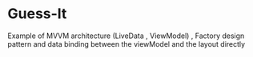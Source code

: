 # Guess-It
Example of MVVM architecture (LiveData , ViewModel) , Factory design pattern and data binding between the viewModel and the layout directly
